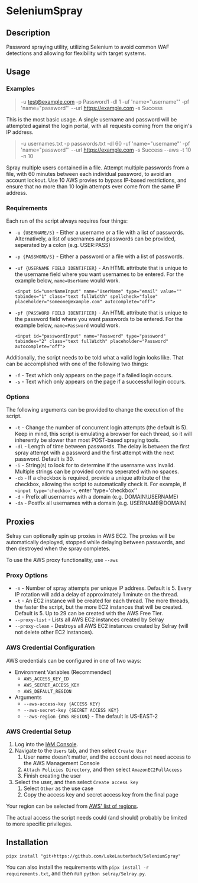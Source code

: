 # SeleniumSpray
## Description
Password spraying utility, utilizing Selenium to avoid common WAF detections and allowing for flexibility with target systems.
## Usage
### Examples
> -u test@example.com -p Password1 -dl 1 -uf 'name="username"' -pf 'name="password"' --url https://example.com -s Success

This is the most basic usage. A single username and password will be attempted against the login portal, with all requests coming from the origin's IP address. 

> -u usernames.txt -p passwords.txt -dl 60 -uf 'name="username"' -pf 'name="password"' --url https://example.com -s Success --aws -t 10 -n 10

Spray multiple users contained in a file. Attempt multiple passwords from a file, with 60 minutes between each individual password, to avoid an account lockout. Use 10 AWS provies to bypass IP-based restrictions, and ensure that no more than 10 login attempts ever come from the same IP address. 

### Requirements
Each run of the script always requires four things:
* `-u {USERNAME/S}` - Either a username or a file with a list of passwords. Alternatively, a list of usernames and passwords can be provided, seperated by a colon (e.g. USER:PASS)
* `-p {PASSWORD/S}` - Either a password or a file with a list of passwords.
* `-uf {USERNAME FIELD IDENTIFIER}` - An HTML attribute that is unique to the username field where you want usernames to be entered. For the example below, `name=UserName` would work.
    
    ```<input id="userNameInput" name="UserName" type="email" value="" tabindex="1" class="text fullWidth" spellcheck="false" placeholder="someone@example.com" autocomplete="off">```
* `-pf {PASSWORD FIELD IDENTIFIER}` - An HTML attribute that is unique to the password field where you want passwords to be entered. For the example below, `name=Password` would work.
    
    ```<input id="passwordInput" name="Password" type="password" tabindex="2" class="text fullWidth" placeholder="Password" autocomplete="off">```

Additionally, the script needs to be told what a valid login looks like. That can be accomplished with one of the following two things:
* `-f` - Text which only appears on the page if a failed login occurs.
* `-s` - Text which only appears on the page if a successful login occurs.
### Options
The following arguments can be provided to change the execution of the script. 
* `-t` - Change the number of concurrent login attempts (the default is 5). Keep in mind, this script is emulating a browser for each thread, so it will inherently be slower than most POST-based spraying tools.
* `-dl` - Length of time between passwords. The delay is between the first spray attempt with a password and the first attempt with the next password. Default is 30.
* `-i` - String(s) to look for to determine if the username was invalid. Multiple strings can be provided comma seperated with no spaces.
* `-cb` - If a checkbox is required, provide a unique attribute of the checkbox, allowing the script to automatically check it. For example, if `<input type='checkbox'>`, enter 'type='checkbox''
* `-d` - Prefix all usernames with a domain (e.g. DOMAIN\USERNAME)
* `-da` - Postfix all usernames with a domain (e.g. USERNAME@DOMAIN)

## Proxies
Selray can optionally spin up proxies in AWS EC2. The proxies will be automatically deployed, stopped while delaying between passwords, and then destroyed when the spray completes.

To use the AWS proxy functionality, use `--aws`
  
### Proxy Options
* `-n` - Number of spray attempts per unique IP address. Default is 5. Every IP rotation will add a delay of approximately 1 minute on the thread. 
* `-t` - An EC2 instance will be created for each thread. The more threads, the faster the script, but the more EC2 instances that will be created. Default is 5. Up to 29 can be created with the AWS Free Tier. 
* `--proxy-list` - Lists all AWS EC2 instances created by Selray
* `--proxy-clean` - Destroys all AWS EC2 instances created by Selray (will not delete other EC2 instances).

### AWS Credential Configuration
AWS credentials can be configured in one of two ways:
* Environment Variables (Recommended)
  * `AWS_ACCESS_KEY_ID`
  * `AWS_SECRET_ACCESS_KEY`
  * `AWS_DEFAULT_REGION`
* Arguments
  * `--aws-access-key {ACCESS KEY}` 
  * `--aws-secret-key {SECRET ACCESS KEY}`
  * `--aws-region {AWS REGION}` - The default is US-EAST-2

### AWS Credential Setup
1. Log into the [IAM Console](https://us-east-1.console.aws.amazon.com/iam). 
2. Navigate to the `Users` tab, and then select `Create User`
   1. User name doesn't matter, and the account does not need access to the AWS Management Console
   2. `Attach Policies Directory`, and then select `AmazonEC2FullAccess`
   3. Finish creating the user
3. Select the user, and then select `Create access key`
   1. Select `Other` as the use case
   2. Copy the access key and secret access key from the final page

Your region can be selected from [AWS' list of regions](https://docs.aws.amazon.com/AmazonRDS/latest/UserGuide/Concepts.RegionsAndAvailabilityZones.html). 

The actual access the script needs could (and should) probably be limited to more specific privileges. 

## Installation
`pipx install "git+https://github.com/LukeLauterbach/SeleniumSpray"`

You can also install the requirements with `pipx install -r requirements.txt`, and then run `python selray/Selray.py`.